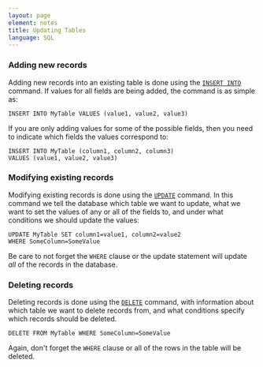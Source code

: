```yaml
---
layout: page
element: notes 
title: Updating Tables
language: SQL
---
```


### Adding new records

Adding new records into an existing table is done using the [`INSERT
INTO`](http://www.w3schools.com/sql/sql_insert.asp) command. If values
for all fields are being added, the command is as simple as:

```
INSERT INTO MyTable VALUES (value1, value2, value3)
```

If you are only adding values for some of the possible fields, then you
need to indicate which fields the values correspond to:

```
INSERT INTO MyTable (column1, column2, column3) 
VALUES (value1, value2, value3)
```

### Modifying existing records

Modifying existing records is done using the
[`UPDATE`](http://www.w3schools.com/sql/sql_update.asp) command. In this
command we tell the database which table we want to update, what we want
to set the values of any or all of the fields to, and under what
conditions we should update the values:

```
UPDATE MyTable SET column1=value1, column2=value2 
WHERE SomeColumn=SomeValue
```

Be care to not forget the `WHERE` clause or the update statement will
update *all* of the records in the database.

### Deleting records

Deleting records is done using the
[`DELETE`](http://www.w3schools.com/sql/sql_delete.asp) command, with
information about which table we want to delete records from, and what
conditions specify which records should be deleted.

```
DELETE FROM MyTable WHERE SomeColumn=SomeValue
```

Again, don't forget the `WHERE` clause or all of the rows in the table
will be deleted.
